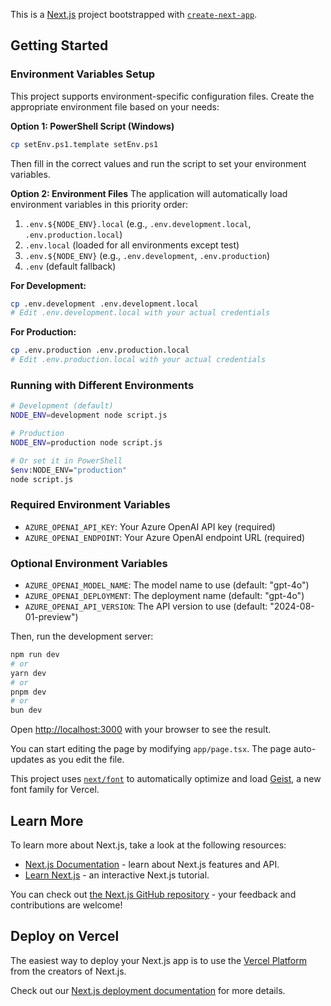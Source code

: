 This is a [Next.js](https://nextjs.org) project bootstrapped with [`create-next-app`](https://nextjs.org/docs/app/api-reference/cli/create-next-app).

## Getting Started

### Environment Variables Setup

This project supports environment-specific configuration files. Create the appropriate environment file based on your needs:

**Option 1: PowerShell Script (Windows)**
```bash
cp setEnv.ps1.template setEnv.ps1
```
Then fill in the correct values and run the script to set your environment variables.

**Option 2: Environment Files**
The application will automatically load environment variables in this priority order:
1. `.env.${NODE_ENV}.local` (e.g., `.env.development.local`, `.env.production.local`)
2. `.env.local` (loaded for all environments except test)
3. `.env.${NODE_ENV}` (e.g., `.env.development`, `.env.production`)
4. `.env` (default fallback)

**For Development:**
```bash
cp .env.development .env.development.local
# Edit .env.development.local with your actual credentials
```

**For Production:**
```bash
cp .env.production .env.production.local
# Edit .env.production.local with your actual credentials
```

### Running with Different Environments

```bash
# Development (default)
NODE_ENV=development node script.js

# Production
NODE_ENV=production node script.js

# Or set it in PowerShell
$env:NODE_ENV="production"
node script.js
```

### Required Environment Variables

- `AZURE_OPENAI_API_KEY`: Your Azure OpenAI API key (required)
- `AZURE_OPENAI_ENDPOINT`: Your Azure OpenAI endpoint URL (required)

### Optional Environment Variables

- `AZURE_OPENAI_MODEL_NAME`: The model name to use (default: "gpt-4o")
- `AZURE_OPENAI_DEPLOYMENT`: The deployment name (default: "gpt-4o")
- `AZURE_OPENAI_API_VERSION`: The API version to use (default: "2024-08-01-preview")

Then, run the development server:

```bash
npm run dev
# or
yarn dev
# or
pnpm dev
# or
bun dev
```

Open [http://localhost:3000](http://localhost:3000) with your browser to see the result.

You can start editing the page by modifying `app/page.tsx`. The page auto-updates as you edit the file.

This project uses [`next/font`](https://nextjs.org/docs/app/building-your-application/optimizing/fonts) to automatically optimize and load [Geist](https://vercel.com/font), a new font family for Vercel.

## Learn More

To learn more about Next.js, take a look at the following resources:

- [Next.js Documentation](https://nextjs.org/docs) - learn about Next.js features and API.
- [Learn Next.js](https://nextjs.org/learn) - an interactive Next.js tutorial.

You can check out [the Next.js GitHub repository](https://github.com/vercel/next.js) - your feedback and contributions are welcome!

## Deploy on Vercel

The easiest way to deploy your Next.js app is to use the [Vercel Platform](https://vercel.com/new?utm_medium=default-template&filter=next.js&utm_source=create-next-app&utm_campaign=create-next-app-readme) from the creators of Next.js.

Check out our [Next.js deployment documentation](https://nextjs.org/docs/app/building-your-application/deploying) for more details.
